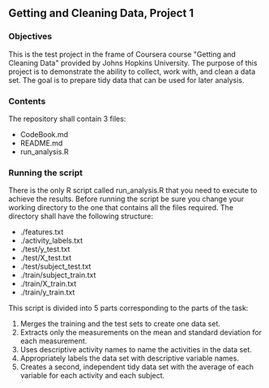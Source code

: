 ## Getting and Cleaning Data, Project 1
### Objectives
This is the test project in the frame of Coursera course "Getting and Cleaning Data" provided by Johns Hopkins University.
The purpose of this project is to demonstrate the ability to collect, work with, and clean a data set. The goal is to prepare tidy data that can be used for later analysis.

### Contents
The repository shall contain 3 files:
* CodeBook.md
* README.md
* run_analysis.R

### Running the script
There is the only R script called run_analysis.R that you need to execute to achieve the results.
Before running the script be sure you change your working directory to the one that contains all the files required.
The directory shall have the following structure:
* ./features.txt
* ./activity_labels.txt
* ./test/y_test.txt
* ./test/X_test.txt
* ./test/subject_test.txt
* ./train/subject_train.txt
* ./train/X_train.txt
* ./train/y_train.txt

This script is divided into 5 parts corresponding to the parts of the task:

1. Merges the training and the test sets to create one data set.
2. Extracts only the measurements on the mean and standard deviation for each measurement.
3. Uses descriptive activity names to name the activities in the data set.
4. Appropriately labels the data set with descriptive variable names.
5. Creates a second, independent tidy data set with the average of each variable for each activity and each subject.
